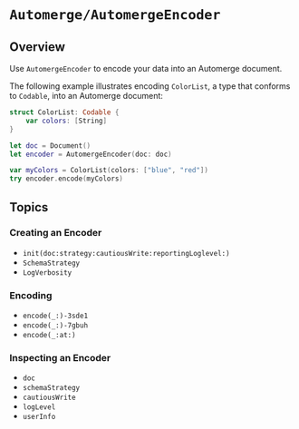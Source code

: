 # ``Automerge/AutomergeEncoder``

## Overview

Use `AutomergeEncoder` to encode your data into an Automerge document.

The following example illustrates encoding `ColorList`, a type that conforms to `Codable`, into an Automerge document:
```swift
struct ColorList: Codable {
    var colors: [String]
}

let doc = Document()
let encoder = AutomergeEncoder(doc: doc)

var myColors = ColorList(colors: ["blue", "red"])
try encoder.encode(myColors)
```

## Topics

### Creating an Encoder

- ``init(doc:strategy:cautiousWrite:reportingLoglevel:)``
- ``SchemaStrategy``
- ``LogVerbosity``

### Encoding

- ``encode(_:)-3sde1``
- ``encode(_:)-7gbuh``
- ``encode(_:at:)``

### Inspecting an Encoder

- ``doc``
- ``schemaStrategy``
- ``cautiousWrite``
- ``logLevel``
- ``userInfo``
